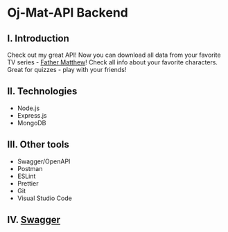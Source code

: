# Oj-Mat-API Backend

## I. Introduction

Check out my great API! Now you can download all data from your favorite TV series - [Father Matthew](https://en.wikipedia.org/wiki/Ojciec_Mateusz)! Check all info about your favorite characters. Great for quizzes - play with your friends!

## II. Technologies
- Node.js
- Express.js
- MongoDB

## III. Other tools
- Swagger/OpenAPI
- Postman
- ESLint
- Prettier
- Git
- Visual Studio Code

## IV. [Swagger](https://oj-mat-api-be.onrender.com/api/doc/#/)
